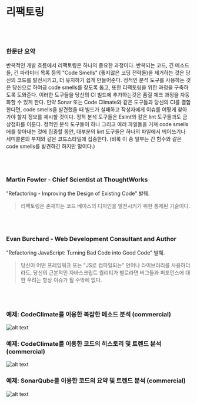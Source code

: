 # 리팩토링

<br/> <br/>

### 한문단 요약

반복적인 개발 흐름에서 리팩토링은 하나의 중요한 과정이다. 반복되는 코드, 긴 메소드들, 긴 파라미터 목록 등의 "Code Smells" (좋지않은 코딩 전략들)을 제거하는 것은 당신의 코드를 발전시키고, 더 유지하기 쉽게 만들어준다. 정적인 분석 도구를 사용하는 것은 당신으로 하여금 code smells를 찾도록 돕고, 또한 리팩토링을 위한 과정을 구축하도록 도와준다. 이러한 도구들을 당신의 CI 빌드에 추가하는것은 품질 체크 과정을 자동화할 수 있게 한다. 만약 Sonar 또는 Code Climate와 같은 도구들과 당신의 CI를 결합한다면, code smells을 발견했을 때 빌드가 실패하고 작성자에게 이슈를 어떻게 찾아가야 할지 정보를 제시할 것이다. 정적 분석 도구들은 Eslint와 같은 lint 도구들과도 금상첨화를 이룬다. 정적인 분석 도구들이 하나 그리고 여러 파일들을 거쳐 code smells에를 찾아내는 것에 집중할 동안, 대부분의 lint 도구들은 하나의 파일에서 띄어쓰기나 세미콜론의 부재와 같은 코드스타일에 집중한다. (비록 이 중 일부는 긴 함수와 같은 code smells를 발견하긴 하지만 말이다.)

<br/> <br/>

### Martin Fowler - Chief Scientist at ThoughtWorks
"Refactoring - Improving the Design of Existing Code" 발췌.
> 리팩토링은 존재하는 코드 베이스의 디자인을 발전시키기 위한 통제된 기술이다.

<br/> <br/>

### Evan Burchard - Web Development Consultant and Author
"Refactoring JavaScript: Turning Bad Code into Good Code" 발췌.
> 당신이 어떤 프레임워크 또는 "JS로 컴파일되는" 언어나 라이브러리를 사용하더라도, 당신의 근본적인 자바스크립트 퀄리티가 별로라면 버그들과 퍼포먼스에 대한 우려는 항상 이슈가 될 수밖에 없다.

<br/> <br/>

### 예제: CodeClimate를 이용한 복잡한 메소드 분석 (commercial)

![alt text](https://github.com/i0natan/nodebestpractices/blob/master/assets/images/codeanalysis-climate-complex-methods.PNG "Complex methods analysis")

### 예제: CodeClimate를 이용한 코드의 히스토리 및 트렌드 분석 (commercial)

![alt text](https://github.com/i0natan/nodebestpractices/blob/master/assets/images/codeanalysis-climate-history.PNG "Code analysis history")

### 예제: SonarQube를 이용한 코드의 요약 및 트렌드 분석 (commercial)

![alt text](https://github.com/i0natan/nodebestpractices/blob/master/assets/images/codeanalysis-sonarqube-dashboard.PNG "Code analysis history")


<br/><br/>
